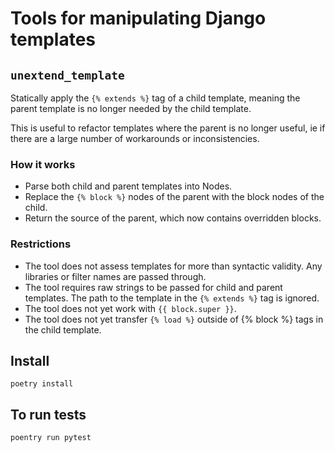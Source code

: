 # Tools for manipulating Django templates

## `unextend_template`

Statically apply the `{% extends %}` tag of a child template, meaning the parent
template is no longer needed by the child template.

This is useful to refactor templates where the parent is no longer useful, ie
if there are a large number of workarounds or inconsistencies.

### How it works

- Parse both child and parent templates into Nodes.
- Replace the `{% block %}` nodes of the parent with the block nodes of the child.
- Return the source of the parent, which now contains overridden blocks.

### Restrictions

- The tool does not assess templates for more than syntactic validity. Any
  libraries or filter names are passed through.
- The tool requires raw strings to be passed for child and parent templates. The
  path to the template in the `{% extends %}` tag is ignored.
- The tool does not yet work with `{{ block.super }}`.
- The tool does not yet transfer `{% load %}` outside of {% block %} tags in the
  child template.

## Install

```shell
poetry install
```

## To run tests

```shell
poentry run pytest
```
